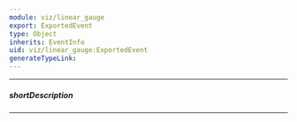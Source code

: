 ```yaml
---
module: viz/linear_gauge
export: ExportedEvent
type: Object
inherits: EventInfo
uid: viz/linear_gauge:ExportedEvent
generateTypeLink: 
---
```

---
##### shortDescription
<!-- Description goes here -->

---
<!-- Description goes here -->